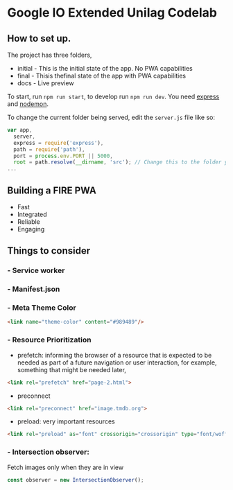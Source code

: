 # Google IO Extended Unilag Codelab

## How to set up.

The project has three folders,
- initial - This is the initial state of the app. No PWA capabilities 
- final - Thisis thefinal state of the app with PWA capabilities
- docs - Live preview 

To start, run `npm run start`, to develop run `npm run dev`. You need [express](https://expressjs.com) and [nodemon](https://www.npmjs.com/package/nodemon).

To change the current folder being served, edit the `server.js` file like so:

```js
var app,
  server,
  express = require('express'),
  path = require('path'),
  port = process.env.PORT || 5000,
  root = path.resolve(__dirname, 'src'); // Change this to the folder you want to serve
...
```
## Building a FIRE PWA

- Fast
- Integrated
- Reliable
- Engaging

## Things to consider

### - Service worker

### - Manifest.json

### - Meta Theme Color

```html
<link name="theme-color" content="#989489"/>
```

### - Resource Prioritization

- prefetch: informing the browser of a resource that is expected to be needed as part of a future navigation or user interaction, for example, something that might be needed later,

```html
<link rel="prefetch" href="page-2.html">
```

- preconnect

```html
<link rel="preconnect" href="image.tmdb.org">
```

- preload: very important resources

```html
<link rel="preload" as="font" crossorigin="crossorigin" type="font/woff2" href="myfont.woff2">
```

### - Intersection observer:

Fetch images only when they are in view

```js
const observer = new IntersectionObserver();
```
